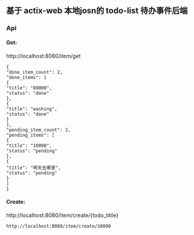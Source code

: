 ## 基于 actix-web 本地josn的 todo-list 待办事件后端

### Api
#### Get:
http://localhost:8080/item/get
```
{
"done_item_count": 2,
"done_items": [
{
"title": "89000",
"status": "done"
},
{
"title": "washing",
"status": "done"
}
],
"pending_item_count": 2,
"pending_items": [
{
"title": "10090",
"status": "pending"
},
{
"title": "明天去哪里",
"status": "pending"
}
]
}
```
#### Create:
http://localhost:8080/item/create/{todo_titile}
```
http://localhost:8080/item/create/10090
```